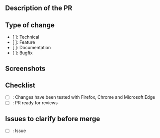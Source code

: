 ## Description of the PR

<!-- Description -->

## Type of change

* [ ]: Technical
* [ ]: Feature
* [ ]: Documentation
* [ ]: Bugfix

## Screenshots

<!-- Screenshots -->

## Checklist

- [ ] : Changes have been tested with Firefox, Chrome and Microsoft Edge
- [ ] : PR ready for reviews

## Issues to clarify before merge

- [ ] : Issue